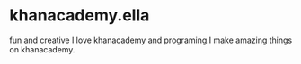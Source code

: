 # khanacademy.ella
fun and creative
I love khanacademy and programing.I make amazing things on khanacademy.

